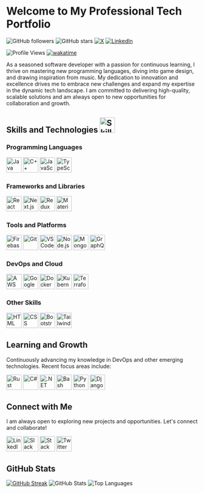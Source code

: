 # Welcome to My Professional Tech Portfolio

![GitHub followers](https://img.shields.io/github/followers/Hasnat-Ahmed-Goheer?style=social)
![GitHub stars](https://img.shields.io/github/stars/Hasnat-Ahmed-Goheer?style=social)
[![X](https://img.shields.io/badge/X-black?style=flat-square&logo=x&logoColor=white)](https://twitter.com/Hasnat__AhmedG)
[![LinkedIn](https://img.shields.io/badge/LinkedIn-blue?style=flat-square&logo=linkedin&logoColor=white)](https://linkedin.com/in/hasnat-ahmed-goheer/)

![Profile Views](https://komarev.com/ghpvc/?username=Hasnat-Ahmed-Goheer&style=flat-square)
[![wakatime](https://wakatime.com/badge/user/66e499a9-0f38-4f1e-8710-ae5585ef0f44.svg)](https://wakatime.com/@66e499a9-0f38-4f1e-8710-ae5585ef0f44)

As a seasoned software developer with a passion for continuous learning, I thrive on mastering new programming languages, diving into game design, and drawing inspiration from music. My dedication to innovation and excellence drives me to embrace new challenges and expand my expertise in the dynamic tech landscape. I am committed to delivering high-quality, scalable solutions and am always open to new opportunities for collaboration and growth.

## Skills and Technologies <img src="https://github.com/user-attachments/assets/f8be29be-bf39-4548-a88c-70dd205db02d" title="Skills" alt="Skills" width="40" height="40">
  

### Programming Languages
[<img src="https://cdn.jsdelivr.net/gh/devicons/devicon/icons/java/java-original.svg" title="Java" alt="Java" width="40" height="40">](https://docs.oracle.com/en/java/)
[<img src="https://cdn.jsdelivr.net/gh/devicons/devicon/icons/cplusplus/cplusplus-original.svg" title="C++" alt="C++" width="40" height="40">](https://en.cppreference.com/w/)
[<img src="https://cdn.jsdelivr.net/gh/devicons/devicon/icons/javascript/javascript-plain.svg" title="JavaScript" alt="JavaScript" width="40" height="40">](https://developer.mozilla.org/en-US/docs/Web/JavaScript)
[<img src="https://cdn.jsdelivr.net/gh/devicons/devicon/icons/typescript/typescript-original.svg" title="TypeScript" alt="TypeScript" width="40" height="40">](https://www.typescriptlang.org/)

### Frameworks and Libraries
[<img src="https://cdn.jsdelivr.net/gh/devicons/devicon/icons/react/react-original.svg" title="React" alt="React" width="40" height="40">](https://reactjs.org/)
[<img src="https://devicons.railway.app/i/nextjs-light.svg" title="Next.js" alt="Next.js" width="40" height="40">](https://nextjs.org/)
[<img src="https://cdn.jsdelivr.net/gh/devicons/devicon/icons/redux/redux-original.svg" title="Redux" alt="Redux" width="40" height="40">](https://redux.js.org/)
[<img src="https://cdn.jsdelivr.net/gh/devicons/devicon/icons/materialui/materialui-original.svg" title="Material-UI" alt="Material-UI" width="40" height="40">](https://material-ui.com/)

### Tools and Platforms
[<img src="https://cdn.jsdelivr.net/gh/devicons/devicon/icons/firebase/firebase-plain.svg" title="Firebase" alt="Firebase" width="40" height="40">](https://firebase.google.com/)
[<img src="https://cdn.jsdelivr.net/gh/devicons/devicon/icons/git/git-original.svg" title="Git" alt="Git" width="40" height="40">](https://git-scm.com/)
[<img src="https://cdn.jsdelivr.net/gh/devicons/devicon/icons/vscode/vscode-original.svg" title="VSCode" alt="VSCode" width="40" height="40">](https://code.visualstudio.com/)
[<img src="https://cdn.jsdelivr.net/gh/devicons/devicon/icons/nodejs/nodejs-original.svg" title="Node.js" alt="Node.js" width="40" height="40">](https://nodejs.org/)
[<img src="https://cdn.jsdelivr.net/gh/devicons/devicon/icons/mongodb/mongodb-original.svg" title="MongoDB" alt="MongoDB" width="40" height="40">](https://www.mongodb.com/)
[<img src="https://cdn.jsdelivr.net/gh/devicons/devicon/icons/graphql/graphql-plain.svg" title="GraphQL" alt="GraphQL" width="40" height="40">](https://graphql.org/)

### DevOps and Cloud
[<img src="https://cdn.jsdelivr.net/gh/devicons/devicon/icons/amazonwebservices/amazonwebservices-original-wordmark.svg" title="AWS" alt="AWS" width="40" height="40">](https://aws.amazon.com/)
[<img src="https://cdn.jsdelivr.net/gh/devicons/devicon/icons/googlecloud/googlecloud-original.svg" title="Google Cloud" alt="Google Cloud" width="40" height="40">](https://cloud.google.com/)
[<img src="https://cdn.jsdelivr.net/gh/devicons/devicon/icons/docker/docker-original.svg" title="Docker" alt="Docker" width="40" height="40">](https://www.docker.com/)
[<img src="https://cdn.jsdelivr.net/gh/devicons/devicon/icons/kubernetes/kubernetes-plain.svg" title="Kubernetes" alt="Kubernetes" width="40" height="40">](https://kubernetes.io/)
[<img src="https://cdn.jsdelivr.net/gh/devicons/devicon/icons/terraform/terraform-original.svg" title="Terraform" alt="Terraform" width="40" height="40">](https://www.terraform.io/)

### Other Skills
[<img src="https://cdn.jsdelivr.net/gh/devicons/devicon/icons/html5/html5-original.svg" title="HTML" alt="HTML" width="40" height="40">](https://developer.mozilla.org/en-US/docs/Web/HTML)
[<img src="https://cdn.jsdelivr.net/gh/devicons/devicon/icons/css3/css3-original.svg" title="CSS" alt="CSS" width="40" height="40">](https://developer.mozilla.org/en-US/docs/Web/CSS)
[<img src="https://cdn.jsdelivr.net/gh/devicons/devicon/icons/bootstrap/bootstrap-original.svg" title="Bootstrap" alt="Bootstrap" width="40" height="40">](https://getbootstrap.com/)
[<img src="https://cdn.jsdelivr.net/gh/devicons/devicon@latest/icons/tailwindcss/tailwindcss-original.svg" title="Tailwind CSS" alt="Tailwind CSS" width="40" height="40">](https://tailwindcss.com/)

## Learning and Growth
Continuously advancing my knowledge in DevOps and other emerging technologies. Recent focus areas include:

[<img src="https://devicons.railway.app/i/rust-light.svg" title="Rust" alt="Rust" width="40" height="40">](https://rust-lang.org)
[<img src="https://cdn.jsdelivr.net/gh/devicons/devicon/icons/csharp/csharp-original.svg" title="C#" alt="C#" width="40" height="40">](https://docs.microsoft.com/en-us/dotnet/csharp/)
[<img src="https://cdn.jsdelivr.net/gh/devicons/devicon/icons/dotnetcore/dotnetcore-original.svg" title=".NET Core" alt=".NET Core" width="40" height="40">](https://dotnet.microsoft.com/)
[<img src="https://devicons.railway.app/i/bash.svg" title="Bash" alt="Bash" width="40" height="40">](https://www.gnu.org/software/bash)
[<img src="https://cdn.jsdelivr.net/gh/devicons/devicon/icons/python/python-original.svg" title="Python" alt="Python" width="40" height="40">](https://www.python.org/)
[<img src="https://devicons.railway.app/i/django.svg" title="Django" alt="Django" width="40" height="40">](https://www.djangoproject.com/)

## Connect with Me
I am always open to exploring new projects and opportunities. Let's connect and collaborate!

[<img src="https://cdn.jsdelivr.net/gh/devicons/devicon/icons/linkedin/linkedin-original.svg" title="LinkedIn" alt="LinkedIn" width="40" height="40">](https://linkedin.com/in/hasnat-ahmed-goheer/)
[<img src="https://cdn.jsdelivr.net/gh/devicons/devicon/icons/slack/slack-original.svg" title="Slack" alt="Slack" width="40" height="40">](https://join.slack.com/t/hasnatsteam/shared_invite/zt-2947bdbyq-DBKPRhymZx~q169vk1uS6w)
[<img src="https://github.com/Hasnat-Ahmed-Goheer/Hasnat-Ahmed-Goheer/assets/126459187/18a58b90-df0e-49f4-a771-96353fc4c7d7" title="Stack Overflow" alt="Stack Overflow" width="40" height="40">](https://stackoverflow.com/users/21419836/hasnat-ahmed)
[<img src="https://cdn.jsdelivr.net/gh/devicons/devicon/icons/twitter/twitter-original.svg" title="Twitter" alt="Twitter" width="40" height="40">](https://twitter.com/Hasnat__AhmedG)

## GitHub Stats
<div>
  <a href="https://git.io/streak-stats"><img src="https://streak-stats.demolab.com?user=Hasnat-Ahmed-Goheer&theme=github-dark-blue&hide_border=true&border_radius=12&card_width=496&background=45%2C0D1117%2C1C2431&stroke=8D6F15&currStreakNum=fff&currStreakLabel=fff&sideLabels=58A6FF&fire=FF652F&exclude_days=Sun%2CSat" alt="GitHub Streak" /></a>
  <img src="https://github-readme-stats.vercel.app/api?username=Hasnat-Ahmed-Goheer&card_width=496&card_height=195&show_icons=true&theme=github_dark&bg_color=45,0D1117,1C2431&hide_border=true&border_radius=12&ring_color=1f6feb&text_color=fff&title_color=58a6ff" alt="GitHub Stats" />
  <img src="https://github-readme-stats.vercel.app/api/top-langs/?username=Hasnat-Ahmed-Goheer&layout=compact&theme=sunset-gradient&theme=github_dark&bg_color=45,0D1117,1C2431&card_width=496&card_height=195&hide_border=true&border_radius=12&text_color=fff&title_color=58a6ff" alt="Top Languages" />
</div>
